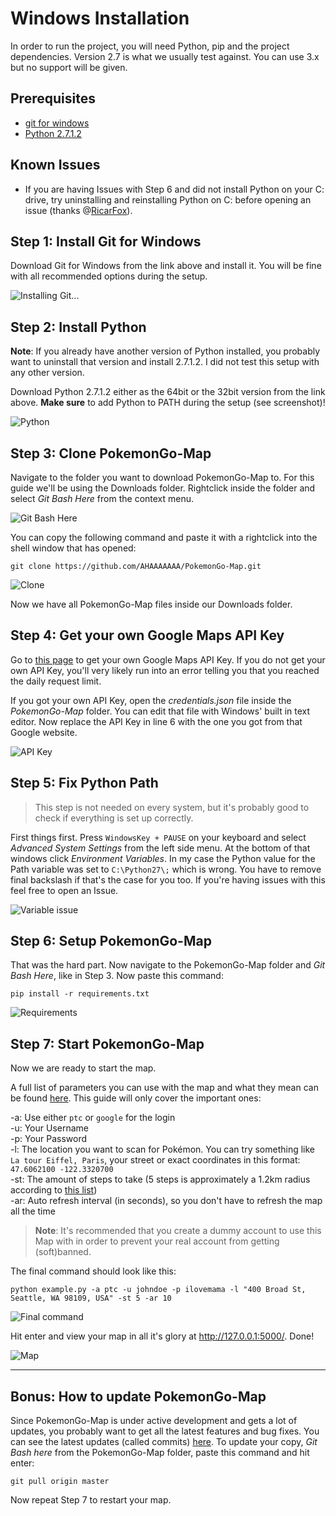 # Windows Installation

In order to run the project, you will need Python, pip and the project dependencies.
Version 2.7 is what we usually test against. You can use 3.x but no support will be given.

## Prerequisites

  - [git for windows](https://git-for-windows.github.io/)
  - [Python 2.7.1.2](https://www.python.org/downloads/release/python-2712/)

## Known Issues

- If you are having Issues with Step 6 and did not install Python on your C: drive, try uninstalling and reinstalling Python on C: before opening an issue (thanks @[RicarFox](https://github.com/RicarFox/)).

## Step 1: Install Git for Windows
Download Git for Windows from the link above and install it. You will be fine with all recommended options during the setup.

![Installing Git...](https://i.imgur.com/BRCsqTv.png)

## Step 2: Install Python

**Note**: If you already have another version of Python installed, you probably want to uninstall that version and install 2.7.1.2. I did not test this setup with any other version.

Download Python 2.7.1.2 either as the 64bit or the 32bit version from the link above. **Make sure** to add Python to PATH during the setup (see screenshot)!

![Python](https://i.imgur.com/BagNkfw.png)

## Step 3: Clone PokemonGo-Map

Navigate to the folder you want to download PokemonGo-Map to. For this guide we'll be using the Downloads folder. Rightclick inside the folder and select *Git Bash Here* from the context menu.

![Git Bash Here](https://i.imgur.com/oTkVzsB.png)

You can copy the following command and paste it with a rightclick into the shell window that has opened:

`git clone https://github.com/AHAAAAAAA/PokemonGo-Map.git`

![Clone](https://i.imgur.com/5xUhQOM.png)

Now we have all PokemonGo-Map files inside our Downloads folder.

## Step 4: Get your own Google Maps API Key

Go to [this page](https://console.developers.google.com/flows/enableapi?apiid=maps_backend,geocoding_backend,directions_backend,distance_matrix_backend,elevation_backend,places_backend&keyType=CLIENT_SIDE&reusekey=true) to get your own Google Maps API Key. If you do not get your own API Key, you'll very likely run into an error telling you that you reached the daily request limit.

If you got your own API Key, open the *credentials.json* file inside the *PokemonGo-Map* folder. You can edit that file with Windows' built in text editor. Now replace the API Key in line 6 with the one you got from that Google website.

![API Key](https://i.imgur.com/IjD509D.png)

## Step 5: Fix Python Path

> This step is not needed on every system, but it's probably good to check if everything is set up correctly.

First things first. Press `WindowsKey + PAUSE` on your keyboard and select *Advanced System Settings* from the left side menu. At the bottom of that windows click *Environment Variables*. In my case the Python value for the Path variable was set to `C:\Python27\;` which is wrong. You have to remove final backslash if that's the case for you too. If you're having issues with this feel free to open an Issue.

![Variable issue](https://i.imgur.com/2LeOviQ.png)  

## Step 6: Setup PokemonGo-Map

That was the hard part. Now navigate to the PokemonGo-Map folder and *Git Bash Here*, like in Step 3. Now paste this command:

`pip install -r requirements.txt`

![Requirements](https://i.imgur.com/6p6uzHB.png)

## Step 7: Start PokemonGo-Map

Now we are ready to start the map.

A full list of parameters you can use with the map and what they mean can be found [here](https://github.com/AHAAAAAAA/PokemonGo-Map#usage). This guide will only cover the important ones:

-a: Use either `ptc` or `google` for the login  
-u: Your Username  
-p: Your Password  
-l: The location you want to scan for Pokémon. You can try something like `La tour Eiffel, Paris`, your street or exact coordinates in this format: `47.6062100 -122.3320700`  
-st: The amount of steps to take (5 steps is approximately a 1.2km radius according to [this list](https://github.com/AHAAAAAAA/PokemonGo-Map#usage))  
-ar: Auto refresh interval (in seconds), so you don't have to refresh the map all the time  

> **Note**: It's recommended that you create a dummy account to use this Map with in order to prevent your real account from getting (soft)banned.

The final command should look like this:

`python example.py -a ptc -u johndoe -p ilovemama -l "400 Broad St, Seattle, WA 98109, USA" -st 5 -ar 10`

![Final command](https://i.imgur.com/axKgvEI.png)

Hit enter and view your map in all it's glory at http://127.0.0.1:5000/. Done!

![Map](https://i.imgur.com/EBkRhvZ.png)

---

## Bonus: How to update PokemonGo-Map
Since PokemonGo-Map is under active development and gets a lot of updates, you probably want to get all the latest features and bug fixes. You can see the latest updates (called commits) [here](https://github.com/AHAAAAAAA/PokemonGo-Map/commits/master). To update your copy, *Git Bash here* from the PokemonGo-Map folder, paste this command and hit enter:

`git pull origin master`

Now repeat Step 7 to restart your map.

